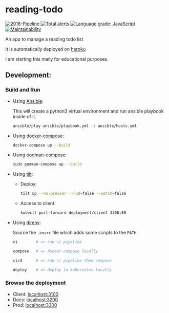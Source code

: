 # reading-todo

[![2018-Pipeline](https://github.com/ammarnajjar/reading-todo/workflows/Client/badge.svg)](https://github.com/ammarnajjar/reading-todo/actions)
[![Total alerts](https://img.shields.io/lgtm/alerts/g/ammarnajjar/reading-todo.svg?logo=lgtm&logoWidth=18)](https://lgtm.com/projects/g/ammarnajjar/reading-todo/alerts/)
[![Language grade: JavaScript](https://img.shields.io/lgtm/grade/javascript/g/ammarnajjar/reading-todo.svg?logo=lgtm&logoWidth=18)](https://lgtm.com/projects/g/ammarnajjar/reading-todo/context:javascript)
[![Maintainability](https://api.codeclimate.com/v1/badges/793469291a411ffc446c/maintainability)](https://codeclimate.com/github/ammarnajjar/reading-todo/maintainability)

An app to manage a reading todo list

It is automatically deployed on [heroku](https://reading-todo.herokuapp.com/)

I am starting this maily for educational purposes.

## Development:

### Build and Run

- Using [Ansible](https://docs.ansible.com/ansible/latest/user_guide/playbooks.html):

  This will create a python3 virtual environment and run ansible playbook inside of it.

  ```bash
  ansible/play ansible/playbook.yml -i ansible/hosts.yml
  ```

- Using [docker-compose](https://docs.docker.com/compose/):

  ```bash
  docker-compose up --build
  ```

- Using [podman-compose](https://github.com/containers/podman-compose):

  ```bash
  sudo podman-compose up --build
  ```

- Using [tilt](https://tilt.dev/):

  - Deploy:

    ```bash
    tilt up --no-browser --hud=false --watch=false
    ```

  - Access to client:

    ```bash
    kubectl port-forward deployment/client 3300:80
    ```

- Using [direnv](https://github.com/direnv/direnv):

  Source the `.envrc` file which adds some scripts to the `PATH`

  ```bash
  ci        # => run ci pipeline

  compose   # => docker-compose locally

  cicd      # => run ci pipeline then compose

  deploy    # => deploy to kubernetes locally
  ```

### Browse the deployment

- Client: [localhost:3100](http://localhost:3100/)
- Docs: [localhost:3200](http://localhost:3200/)
- Prod: [localhost:3300](http://localhost:3300/)
